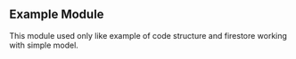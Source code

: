 ## Example Module

This module used only like example of code structure and firestore working with simple model.
